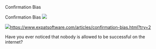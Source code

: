 Confirmation Bias

Confirmation Bias
![](../_resources/89ed9163de32d25ba903dca2fbaddf16.png)

![](../_resources/32ef469ba646158966d0cc51d3c20926.png)https://www.expatsoftware.com/articles/confirmation-bias.html?try=2

Have you ever noticed that nobody is allowed to be successful on the internet?